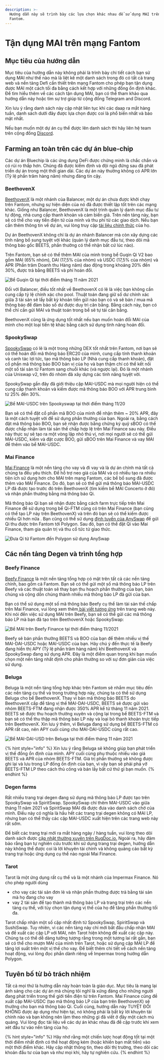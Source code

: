 ```yaml
---
description: >-
  Hướng dẫn này sẽ trình bày các lựa chọn khác nhau để sử dụng MAI trên mạng
  Fantom.
---
```


# Tận dụng MAI trên mạng Fantom

## Mục tiêu của hướng dẫn&#x20;

Mục tiêu của hướng dẫn này không phải là trình bày chi tiết cách bạn sử dụng MAI như thế nào mà là liệt kê một danh sách trong đó có tất cả trang web và nền tảng Defi cần thiết trên mạng Fantom cho phép bạn tận dụng được MAI một cách tối đa bằng cách kết hợp với những đồng ổn định khác. Để tìm hiểu thêm về các cách tận dụng MAI, bạn có thể tham khảo qua hướng dẫn này hoặc tìm sự trợ giúp từ cộng đồng Telegram and Discord.

Xin lưu ý rằng danh sách này cập nhật liên tục khi các daap ra mắt hàng tuần, danh sách dưới đây được lựa chọn được coi là phổ biến nhất và bảo mật nhất.&#x20;

Nếu bạn muốn một dự án cụ thể được lên danh sách thì hãy liên hệ team trên cộng đồng [Discord](https://discord.gg/mQq55j65xJ).

## Farming an toàn trên các dự án blue-chip

Các dự án Bluechip là các ứng dụng DeFi được chứng minh là chắc chắn và có rủi ro thấp hơn. Chúng đã được kiểm định và đội ngũ đứng sau đã phát triển dự án trong một thời gian dài. Các dự án này thường không có APR lớn (Tỷ lệ phần trăm hàng năm) nhưng đáng tin cậy.

### BeethovenX

[BeethovenX](https://app.beets.fi/#/) là một nhánh của Balancer, một dự án chưa được khởi chạy trên Fantom, nhưng sự hiện diện của nó đã được thiết lập tốt trên các mạng khác. Giống như Balancer, BeethovenX là một trình quản lý danh mục đầu tư tự động, nhà cung cấp thanh khoản và cảm biến giá. Trên nền tảng này, bạn sẽ có thể cho vay tiền điện tử của mình và thu phí từ các giao dịch. Nếu bạn cần thêm thông tin về dự án, vui lòng truy cập [tài liệu chính thức](https://docs.beethovenx.io) của họ.

Dự án BeethovenX không chỉ là dự án nhánh Balancer mà còn xây dựng các tính năng bổ sung tuyệt vời khác (quản lý danh mục đầu tư, theo dõi mã thông báo gốc BEETS, phần thưởng có thể nhận bất cứ lúc nào).

Trên Fantom, bạn sẽ có thể thêm MAI của mình trong bể Guqin Qi V2 bao gồm MAI (65% nhóm), DAI (17,5% của nhóm) và USDC (17,5% của nhóm) và APR (Phần trăm Doanh thu Hàng năm) dao động trong khoảng 20% đến 30%, được trả bằng BEETS và phí hoán đổi.

![Bể Guqin Qi tại thời điểm tháng 11 năm 2021](../.gitbook/assets/MAI-on-FTM.png)

Đối với Balancer, điều tốt nhất về BeethovenX có lẽ là việc bạn không cần cung cấp tỷ lệ chính xác cho pool. Thuật toán đang giữ số dư chính xác giữa 3 tài sản sẽ lấy bất kỳ khoản tiền gửi nào bạn có và sẽ bán / mua mã thông báo để đảm bảo số dư được duy trì cân bằng. Bằng cách này, bạn có thể chỉ cần gửi MAI và thuật toán trong bể sẽ tự tái cân bằng.

BeethovenX cũng là ứng dụng tốt nhất nếu bạn muốn hoán đổi MAI của mình cho một loại tiền tệ khác bằng cách sử dụng tính năng hoán đổi.

### SpookySwap

[SpookySwap](https://spookyswap.finance) có lẽ là một trong những DEX tốt nhất trên Fantom, nơi bạn sẽ có thể hoán đổi mã thông báo ERC20 của mình, cung cấp tính thanh khoản và canh tác lợi tức, tạo mã thông báo LP (Nhà cung cấp thanh khoản), đặt cổ phần mã thông báo BOO bản vị của họ và bạn thậm chí có thể kết nối một số tài sản từ Fantom sang chuỗi khác (và ngược lại). Đó là một nhánh của Uniswap v2, trên đó nhóm đã xây dựng các tính năng tuyệt vời.

SpookySwap gần đây đã giới thiệu cặp MAI-USDC mà mọi người hiện có thể cung cấp thanh khoản và kiếm được mã thông báo BOO với APR trung bình từ 25% đến 30%.

![Bể MAI-USDC trên Spookyswap tại thời điểm tháng 11/20](../.gitbook/assets/MAI-on-FTM-SpookySwap.png)

Bạn sẽ có thể đặt cổ phần mã BOO của mình để nhận thêm \~ 20% APR, đây là một cách tuyệt vời để sử dụng phần thưởng của bạn. Ngoài ra, bằng cách đặt mã thông báo BOO, bạn sẽ nhận được bằng chứng ký quỹ sBOO có thể được chấp nhận làm tài sản thế chấp hợp lệ trên Mai Finance sau này. Điều này thực sự sẽ tạo ra một vòng lặp nhỏ thú vị, nơi mọi người sẽ có thể gửi MAI-USDC, kiếm và đặt cược BOO, gửi sBOO trên Mai Finance và vay MAI để thêm vào bể MAI-USDC.

### Mai Finance

[Mai Finance](https://app.mai.finance/farm) là một nền tảng cho vay và đi vay và là dự án chính mà tất cả chúng ta đều yêu thích. Để hỗ trợ neo giá của MAI và có nhiều tạo ra nhiều tiện ích sử dụng hơn cho MAI trên mạng Fantom, các bể bổ sung đã được thêm vào MAI Finance. Do đó, bạn sẽ có thể gửi mã thông báo MAI-USDC LP đã được tạo trước đó trên BeethovenX (tìm kiếm bể MAI Concerto ở đó) và nhận phần thưởng bằng mã thông báo Qi.

Mã thông báo Qi bạn sẽ nhận được bằng cách farm trực tiếp trên Mai Finance để  sử dụng trong bể Qi-FTM cũng có trên Mai Finance (bạn cũng có thể tạo LP này trên BeethovenX) và trên đó bạn sẽ có thể kiếm được nhiều Qi hơn nữa . Bạn cũng có thể sử dụng [định tuyến của AnySwap](https://anyswap.exchange/#/router) để gửi Qi thu được trên Fantom tới Polygon. Sau đó, bạn có thể  đặt Qi vào Mai Finance, tham gia quản trị và thu cổ tức từ giao thức.

![Đưa Qi từ Fantom đến Polygon sử dụng AnySwap](../.gitbook/assets/MAI-on-FTM-Qi-Bridge.png)

## Các nền tảng Degen và trình tổng hợp

### Beefy Finance

[Beefy Finance](https://app.beefy.finance/#/fantom) là một nền tảng tổng hợp có mặt trên tất cả các nền tảng chính, bao gồm cả Fantom. Bạn sẽ có thể gửi một số mã thông báo LP trên Beefy và các thuật toán sẽ thay bạn thu hoạch phần thưởng của bạn, bán chúng và cộng dồn chúng thành nhiều mã thông báo LP đã gửi của bạn.

Bạn có thể sử dụng một số mã thông báo Beefy cụ thể làm tài sản thế chấp trên Mai Finance, vui lòng xem thêm[ bài viết tương ứng](leverage-your-crypto-on-fantom.md#Leverage-your-mooScreamTokens-on-Mai-Finance) trên trang web này. Khi nói đến việc sử dụng MAI trên Beefy, bạn sẽ có thể gửi các mã thông báo LP mà bạn đã tạo trên BeethovenX hoặc SpookySwap:

![Bể MAI trên Beefy Finance tại thời điểm tháng 11/2021](../.gitbook/assets/MAI-on-FTM-Beefy.png)

Beefy sẽ bán phần thưởng BEETS và BOO của bạn để thêm nhiều vị thế MAI-DAI-USDC hoặc MAI-USDC của bạn. Hãy chú ý đến thực tế là Beefy đang hiển thị APY (Tỷ lệ phần trăm hàng năm) khi BeethovenX và SpookySwap đang sử dụng APR. Đây là một điểm quan trọng khi bạn muốn chọn một nền tảng nhất định cho phần thưởng so với sự đơn giản của việc sử dụng.

### Beluga

Beluga là một nền tảng tổng hợp khác trên Fantom sẽ nhắm mục tiêu đến các nền tảng cụ thể và trong trường hợp này, chúng ta có thể sử dụng Beluga cho bể BeethovenX. Thay vì bán mã thông báo BEETS do BeethovenX cấp để tăng vị thế MAI-DAI-USDC, BEETS sẽ được gửi vào nhóm BEETS-FTM đang nhận được 350% APR kể từ tháng 11 năm 2021. BEETS sẽ được thu hoạch thường xuyên và cộng lại trong bể BEETS-FTM và bạn sẽ có thể thu thập mã thông báo LP này và loại bỏ thanh khoản trực tiếp trên BeethovenX. Xin lưu ý thêm, vì Beluga đang sử dụng bể BEETS-FTM có APR rất cao, nên APY cuối cùng cho MAI-DAI-USDC cũng rất cao.

![Bể MAI-DAI-USD trên Beluga tại thời điểm tháng 11 năm 2021](../.gitbook/assets/MAI-on-FTM-Beluga.png)

{% hint style="info" %}
Xin lưu ý rằng Beluga sẽ không giúp bạn phát triển vị thế đồng ổn định của mình. APY cuối cùng phụ thuộc nhiều vào giá BEETS và APR của nhóm BEETS-FTM. Giá trị phần thưởng sẽ không được ghi lại và lưu trong LP đồng ổn định của bạn, vì vậy bạn sẽ phải phá vỡ BEETS-FTM LP theo cách thủ công và bán lấy bất cứ thứ gì bạn muốn.
{% endhint %}

### Degen farms

Rất nhiều trang trại degen đang sử dụng mã thông báo LP được tạo trên SpookySwap và SpiritSwap. SpookySwap chỉ thêm MAI-USDC vào giữa tháng 11 năm 2021 và SpiritSwap MAI đã được đưa vào danh sách chờ của mình. Điều này có nghĩa là hầu hết các trang trại degen không có MAI LP, nhưng bạn có thể thấy các cặp MAI-USDC xuất hiện trên các trang web này rất sớm.

Để biết các trang trại mới ra mắt hàng ngày / hàng tuần, vui lòng theo dõi danh sách được [cập nhật thường xuyên trên RugDoc.io.](https://rugdoc.io/chain/fantom/) Ngoài ra, hãy đảm bảo rằng bạn tự nghiên cứu trước khi sử dụng trang trại degen, hướng dẫn này không thể được coi là lời khuyên tài chính và không quảng cáo bất kỳ trang trại hoặc ứng dụng cụ thể nào ngoài Mai Finance.

### Tarot

Tarot là một ứng dụng rất cụ thể và là một nhánh của Impermax Finance. Nó cho phép người dùng

* cho vay các tài sản đơn lẻ và nhận phần thưởng được trả bằng tài sản mà họ đang cho vay
* vay 2 tài sản để tạo thành mã thông báo LP và trang trại trên các nền tảng cụ thể, với tùy chọn tận dụng vị thế của họ để tăng phần thưởng tối đa.&#x20;

Tarot chấp nhận một số cặp nhất định từ SpookySwap, SpiritSwap và SushiSwap. Tuy nhiên, vì các nền tảng này chỉ mới bắt đầu chấp nhận MAI và đề xuất các cặp LP với MAI, nên Tarot hiện không đề xuất các cặp này. Chúng ta có thể dễ dàng tưởng tượng rằng trong một tương lai rất gần, bạn sẽ có thể cho mượn MAI của mình trên Tarot, hoặc sử dụng cặp MAI LP để tăng lợi suất trên một vị thế cho vay. Để biết thêm chi tiết về cách nền tảng hoạt động, vui lòng đọc phần dành riêng về Impermax trong hướng dẫn Polygon.

## Tuyên bố từ bỏ trách nhiệm

Tất cả mọi thứ là hướng dẫn này hoàn toàn là giáo dục. Mục tiêu là mang lại ánh sáng cho các dự án mà chúng tôi nghĩ là xứng đáng cho những người đang phát triển trong thế giới tiền điện tử trên Fantom. Mai Finance cũng đề xuất cặp MAI-USDC (tạo mã thông báo LP của bạn trên BeethovenX) sẽ thưởng cho bạn mã thông báo Qi. Cuối cùng, hướng dẫn này TUYỆT ĐỐI KHÔNG được áp dụng như hiện tại, nó không phải là bất kỳ lời khuyên tài chính nào và bạn không nên làm theo những gì đã viết ở đây một cách mù quáng. Vui lòng đọc tài liệu về các dự án khác nhau đã đề cập trước khi xem xét đầu tư vào nền tảng của họ.

{% hint style="info" %}
Hãy nhớ rằng một chiến lược hoạt động tốt tại một thời điểm nhất định có thể hoạt động kém (hoặc khiến bạn mất tiền) vào một thời điểm khác. Hãy cập nhật thông tin, theo dõi thị trường, theo dõi các khoản đầu tư của bạn và như mọi khi, hãy tự nghiên cứu.
{% endhint %}

